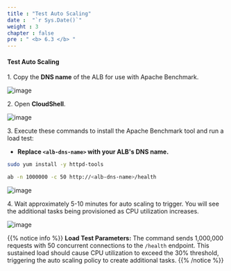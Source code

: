 ```yaml
---
title : "Test Auto Scaling"
date :  "`r Sys.Date()`" 
weight : 3
chapter : false
pre : " <b> 6.3 </b> "
---
```


#### Test Auto Scaling

1\. Copy the **DNS name** of the ALB for use with Apache Benchmark.

![image](/images/6.3/Group12.png)

2\. Open **CloudShell**.

![image](/images/6.3/Group11.png)

3\. Execute these commands to install the Apache Benchmark tool and run a load test:

- **Replace `<alb-dns-name>` with your ALB's DNS name.**

```bash
sudo yum install -y httpd-tools

ab -n 1000000 -c 50 http://<alb-dns-name>/health
```

![image](/images/6.3/Group13.png)

4\. Wait approximately 5-10 minutes for auto scaling to trigger. You will see the additional tasks being provisioned as CPU utilization increases.

![image](/images/6.3/Group14.png)

{{% notice info %}}
**Load Test Parameters:** The command sends 1,000,000 requests with 50 concurrent connections to the `/health` endpoint. This sustained load should cause CPU utilization to exceed the 30% threshold, triggering the auto scaling policy to create additional tasks.
{{% /notice %}}